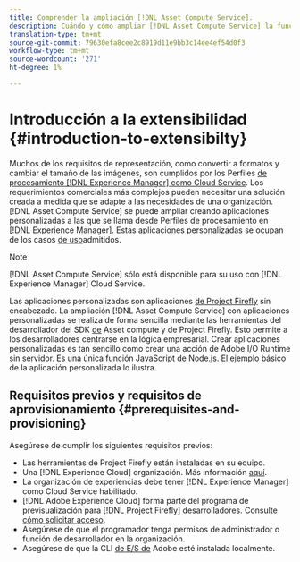 ```yaml
---
title: Comprender la ampliación [!DNL Asset Compute Service].
description: Cuándo y cómo ampliar [!DNL Asset Compute Service] la funcionalidad para realizar el procesamiento personalizado de recursos.
translation-type: tm+mt
source-git-commit: 79630efa8cee2c8919d11e9bb3c14ee4ef54d0f3
workflow-type: tm+mt
source-wordcount: '271'
ht-degree: 1%

---
```



# Introducción a la extensibilidad {#introduction-to-extensibilty}

Muchos de los requisitos de representación, como convertir a formatos y cambiar el tamaño de las imágenes, son cumplidos por los Perfiles [de procesamiento [!DNL Experience Manager] como Cloud Service](https://experienceleague.adobe.com/docs/experience-manager-cloud-service/assets/asset-microservices-overview.html). Los requerimientos comerciales más complejos pueden necesitar una solución creada a medida que se adapte a las necesidades de una organización. [!DNL Asset Compute Service] se puede ampliar creando aplicaciones personalizadas a las que se llama desde Perfiles de procesamiento en [!DNL Experience Manager]. Estas aplicaciones personalizadas se ocupan de los casos [de uso](https://experienceleague.adobe.com/docs/experience-manager-cloud-service/assets/manage/asset-microservices-configure-and-use.html)admitidos.

>[!NOTE]
>
>[!DNL Asset Compute Service] sólo está disponible para su uso con [!DNL Experience Manager] Cloud Service.

Las aplicaciones personalizadas son aplicaciones [de Project Firefly](https://github.com/AdobeDocs/project-firefly) sin encabezado. La ampliación [!DNL Asset Compute Service] con aplicaciones personalizadas se realiza de forma sencilla mediante las herramientas del desarrollador del SDK [de](https://github.com/adobe/asset-compute-sdk) Asset compute y de Project Firefly. Esto permite a los desarrolladores centrarse en la lógica empresarial. Crear aplicaciones personalizadas es tan sencillo como crear una acción de Adobe I/O Runtime sin servidor. Es una única función JavaScript de Node.js. El ejemplo [](https://github.com/adobe/asset-compute-example-workers/blob/master/projects/worker-basic/worker-basic.js) básico de la aplicación personalizada lo ilustra.

## Requisitos previos y requisitos de aprovisionamiento {#prerequisites-and-provisioning}

Asegúrese de cumplir los siguientes requisitos previos:

* Las herramientas de Project Firefly están instaladas en su equipo.
* Una [!DNL Experience Cloud] organización. Más información [aquí](https://github.com/AdobeDocs/project-firefly/blob/master/getting_started/setup.md#acquire-access-and-credentials).
* La organización de experiencias debe tener [!DNL Experience Manager] como Cloud Service habilitado.
* [!DNL Adobe Experience Cloud] forma parte del programa de previsualización para [!DNL Project Firefly] desarrolladores. Consulte [cómo solicitar acceso](https://github.com/AdobeDocs/project-firefly/blob/master/overview/getting_access.md).
* Asegúrese de que el programador tenga permisos de administrador o función de desarrollador en la organización.
* Asegúrese de que la CLI [de E/S de](https://github.com/adobe/aio-cli) Adobe esté instalada localmente.

<!-- TBD for later:

* What all accesses and licenses are required?
* What all permissions are required to create, debug, and deploy custom applications?
* How do developers get access and provision the required apps?
* What is repository management?
* Anything on security and data transfer?
* What about handling personal or sensitive information?
* Custom application SLA is dependent on SLAs of various services it depends on.
* Document how the devs can get to know the KPIs of their custom applications. The KPIs are dependent on the performance at Adobe's side, amongst other things.
-->
